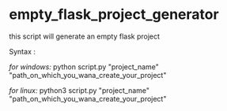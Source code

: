 # empty_flask_project_generator
this script will generate an empty flask project

Syntax : 

*for windows:*
  python script.py "project_name" "path_on_which_you_wana_create_your_project"
  
*for linux:*
  python3 script.py "project_name" "path_on_which_you_wana_create_your_project"
  
